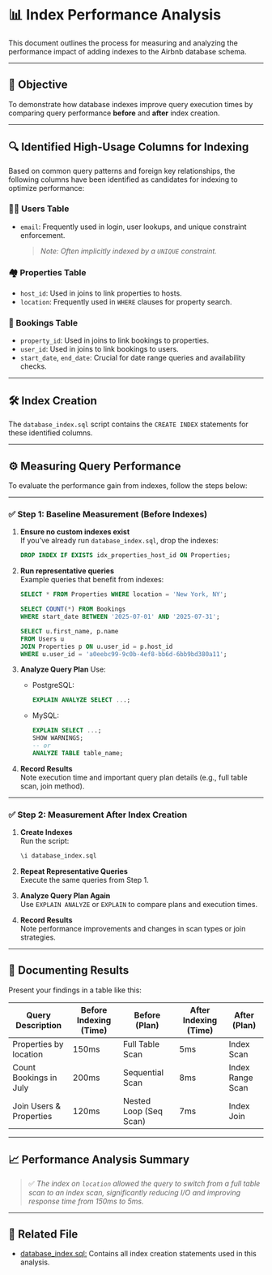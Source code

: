 # 📊 Index Performance Analysis

This document outlines the process for measuring and analyzing the performance impact of adding indexes to the Airbnb database schema.

---

## 🎯 Objective

To demonstrate how database indexes improve query execution times by comparing query performance **before** and **after** index creation.

---

## 🔍 Identified High-Usage Columns for Indexing

Based on common query patterns and foreign key relationships, the following columns have been identified as candidates for indexing to optimize performance:

### 🧑‍💻 Users Table
- `email`: Frequently used in login, user lookups, and unique constraint enforcement.
  > *Note: Often implicitly indexed by a `UNIQUE` constraint.*

### 🏘️ Properties Table
- `host_id`: Used in joins to link properties to hosts.
- `location`: Frequently used in `WHERE` clauses for property search.

### 📆 Bookings Table
- `property_id`: Used in joins to link bookings to properties.
- `user_id`: Used in joins to link bookings to users.
- `start_date`, `end_date`: Crucial for date range queries and availability checks.

---

## 🛠️ Index Creation

The `database_index.sql` script contains the `CREATE INDEX` statements for these identified columns.

---

## ⚙️ Measuring Query Performance

To evaluate the performance gain from indexes, follow the steps below:

---

### ✅ Step 1: Baseline Measurement (Before Indexes)

1. **Ensure no custom indexes exist**  
   If you’ve already run `database_index.sql`, drop the indexes:
   ```sql
   DROP INDEX IF EXISTS idx_properties_host_id ON Properties;
   ```

2. **Run representative queries**  
   Example queries that benefit from indexes:
   ```sql
   SELECT * FROM Properties WHERE location = 'New York, NY';

   SELECT COUNT(*) FROM Bookings
   WHERE start_date BETWEEN '2025-07-01' AND '2025-07-31';

   SELECT u.first_name, p.name
   FROM Users u
   JOIN Properties p ON u.user_id = p.host_id
   WHERE u.user_id = 'a0eebc99-9c0b-4ef8-bb6d-6bb9bd380a11';
   ```

3. **Analyze Query Plan**
   Use:
   - PostgreSQL:  
     ```sql
     EXPLAIN ANALYZE SELECT ...;
     ```
   - MySQL:  
     ```sql
     EXPLAIN SELECT ...;
     SHOW WARNINGS;
     -- or
     ANALYZE TABLE table_name;
     ```

4. **Record Results**  
   Note execution time and important query plan details (e.g., full table scan, join method).

---

### ✅ Step 2: Measurement After Index Creation

1. **Create Indexes**  
   Run the script:
   ```sql
   \i database_index.sql
   ```

2. **Repeat Representative Queries**  
   Execute the same queries from Step 1.

3. **Analyze Query Plan Again**  
   Use `EXPLAIN ANALYZE` or `EXPLAIN` to compare plans and execution times.

4. **Record Results**  
   Note performance improvements and changes in scan types or join strategies.

---

## 📝 Documenting Results

Present your findings in a table like this:

| Query Description            | Before Indexing (Time) | Before (Plan)        | After Indexing (Time) | After (Plan)      |
|-----------------------------|------------------------|-----------------------|------------------------|-------------------|
| Properties by location      | 150ms                  | Full Table Scan       | 5ms                    | Index Scan        |
| Count Bookings in July      | 200ms                  | Sequential Scan       | 8ms                    | Index Range Scan  |
| Join Users & Properties     | 120ms                  | Nested Loop (Seq Scan)| 7ms                    | Index Join        |

---

## 📈 Performance Analysis Summary

> ✅ *The index on `location` allowed the query to switch from a full table scan to an index scan, significantly reducing I/O and improving response time from 150ms to 5ms.*

---

## 📂 Related File

- [database_index.sql:](/database-adv-script/database_index.sql) Contains all index creation statements used in this analysis.
